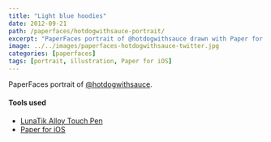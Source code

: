 ```yaml
---
title: "Light blue hoodies"
date: 2012-09-21
path: /paperfaces/hotdogwithsauce-portrait/
excerpt: "PaperFaces portrait of @hotdogwithsauce drawn with Paper for iOS on an iPad."
image: ../../images/paperfaces-hotdogwithsauce-twitter.jpg
categories: [paperfaces]
tags: [portrait, illustration, Paper for iOS]
---
```


PaperFaces portrait of [@hotdogwithsauce](https://twitter.com/hotdogwithsauce).

#### Tools used

- [LunaTik Alloy Touch Pen](https://www.amazon.com/gp/product/B00821TR7G/ref=as_li_ss_tl?ie=UTF8&tag=mademist-20&linkCode=as2&camp=1789&creative=390957&creativeASIN=B00821TR7G)
- [Paper for iOS](https://paper.bywetransfer.com/)
